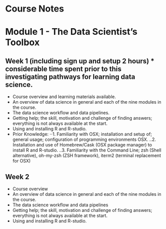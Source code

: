 # Course Notes

# Module 1 - The Data Scientist’s Toolbox

## Week 1 (including sign up and setup 2 hours) * considerable time spent prior to this investigating pathways for learning data science.
* Course overview and learning materials available.
* An overview of data science in general and each of the nine modules in the course.
* The data science workflow and data pipelines.
* Getting help; the skill, motivation and challenge of finding answers; everything is not always available at the start.
* Using and installing R and R-studio.
* Prior Knowledge:
⋅⋅1. Familiarity with OSX; installation and setup of; general usage; configuration of programming environments OSX.
..2. Installation and use of Homebrew/Cask (OSX package manager) to install R and R-studio.
..3. Familiarity with the Command Line; zsh (Shell alternative), oh-my-zsh (ZSH framework), iterm2 (terminal replacement for OSX)

## Week 2
* Course overview
* An overview of data science in general and each of the nine modules in the course.
* The data science workflow and data pipelines
* Getting help; the skill, motivation and challenge of finding answers; everything is not always available at the start.
* Using and installing R and R-studio.
